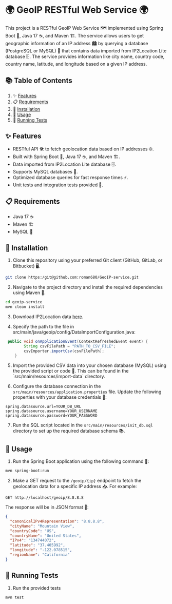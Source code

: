 # 🌍 GeoIP RESTful Web Service 🌍

This project is a RESTful GeoIP Web Service 🗺️ implemented using Spring Boot 🌱, Java 17 ☕, and Maven 🏗️. The service allows users to get geographic information of an IP address 🏙️ by querying a database (PostgreSQL or MySQL) 📁 that contains data imported from IP2Location Lite database 🗄️. The service provides information like city name, country code, country name, latitude, and longitude based on a given IP address.

## 📚 Table of Contents

1. ✨ [Features](#-features)
2. 📋 [Requirements](#-requirements)
3. 🔧 [Installation](#-installation)
4. 🚀 [Usage](#-usage)
5. 🧪 [Running Tests](#-running-tests)

## ✨ Features

- RESTful API 🛠️ to fetch geolocation data based on IP addresses 🌐.
- Built with Spring Boot 🌱, Java 17 ☕, and Maven 🏗️.
- Data imported from IP2Location Lite database 🗄️.
- Supports MySQL databases 📁.
- Optimized database queries for fast response times ⚡.
- Unit tests and integration tests provided 🧪.

## 📋 Requirements

- Java 17 ☕
- Maven 🏗️
- MySQL 📁

## 🔧 Installation

1. Clone this repository using your preferred Git client (GitHub, GitLab, or Bitbucket) 🖥️.

```bash
git clone https:/git@github.com:roman680/GeoIP-service.git
```

2. Navigate to the project directory and install the required dependencies using Maven 🔨.

```bash
cd geoip-service
mvn clean install
```
3. Download IP2Location data [here](https://lite.ip2location.com/database/db5-ip-country-region-city-latitude-longitude).

4. Specify the path to the file in src/main/java/geoip/config/DataImportConfiguration.java:
```java
 public void onApplicationEvent(ContextRefreshedEvent event) {
        String csvFilePath = "PATH_TO_CSV_FILE";
        csvImporter.importCsv(csvFilePath);
    }
```

5. Import the provided CSV data into your chosen database (MySQL) using the provided script or code 📝. This can be found in the \`src/main/resources/import-data\` directory.

6. Configure the database connection in the `src/main/resources/application.properties` file. Update the following properties with your database credentials 🔑:

```
spring.datasource.url=YOUR_DB_URL
spring.datasource.username=YOUR_USERNAME
spring.datasource.password=YOUR_PASSWORD
```

7. Run the SQL script located in the `src/main/resources/init_db.sql` directory to set up the required database schema 📚.

## 🚀 Usage

1. Run the Spring Boot application using the following command 🌱:

```bash
mvn spring-boot:run
```

2. Make a GET request to the `/geoip/{ip}` endpoint to fetch the geolocation data for a specific IP address 📥. For example:

```
GET http://localhost/geoip/8.8.8.8
```

The response will be in JSON format 📄:

```json
{
  "canonicalIPv4Representation": "8.8.8.8",
  "cityName": "Mountain View",
  "countryCode": "US",
  "countryName": "United States",
  "IPv4": "134744072",
  "latitude": "37.405992",
  "longitude": "-122.078515",
  "regionName": "California"
}
```

## 🧪 Running Tests

1. Run the provided tests
``` 
mvn test
```
